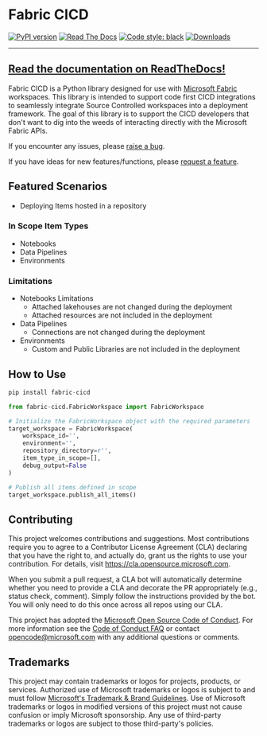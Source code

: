 # Fabric CICD
[![PyPI version](https://badge.fury.io/py/fabric-cicd.svg)](https://badge.fury.io/py/fabric-cicd)
[![Read The Docs](https://readthedocs.org/projects/fabric-cicd/badge/?version=0.1&style=flat)](https://readthedocs.org/projects/fabric-cicd/)
[![Code style: black](https://img.shields.io/badge/code%20style-black-000000.svg)](https://github.com/psf/black)
[![Downloads](https://static.pepy.tech/badge/fabric-cicd)](https://pepy.tech/project/fabric-cicd)

---
[Read the documentation on ReadTheDocs!](https://fabric-cicd.readthedocs.io/en/stable/)
---

Fabric CICD is a Python library designed for use with [Microsoft Fabric](https://learn.microsoft.com/en-us/fabric/) workspaces. This library is intended to support code first CICD integrations to seamlessly integrate Source Controlled workspaces into a deployment framework.  The goal of this library is to support the CICD developers that don't want to dig into the weeds of interacting directly with the Microsoft Fabric APIs.  

If you encounter any issues, please [raise a bug](https://github.com/microsoft/semantic-link-labs/issues/new?assignees=&labels=&projects=&template=bug_report.md&title=).

If you have ideas for new features/functions, please [request a feature](https://github.com/microsoft/semantic-link-labs/issues/new?assignees=&labels=&projects=&template=feature_request.md&title=).

## Featured Scenarios
- Deploying Items hosted in a repository

### In Scope Item Types
  - Notebooks
  - Data Pipelines
  - Environments
  
### Limitations
  - Notebooks Limitations
    - Attached lakehouses are not changed during the deployment
    - Attached resources are not included in the deployment
  - Data Pipelines
    - Connections are not changed during the deployment
  - Environments
    - Custom and Public Libraries are not included in the deployment
    
## How to Use
```python
pip install fabric-cicd

from fabric-cicd.FabricWorkspace import FabricWorkspace

# Initialize the FabricWorkspace object with the required parameters
target_workspace = FabricWorkspace(
    workspace_id='',
    environment='',
    repository_directory=r'',
    item_type_in_scope=[],
    debug_output=False
)

# Publish all items defined in scope
target_workspace.publish_all_items()
```

## Contributing

This project welcomes contributions and suggestions.  Most contributions require you to agree to a
Contributor License Agreement (CLA) declaring that you have the right to, and actually do, grant us
the rights to use your contribution. For details, visit https://cla.opensource.microsoft.com.

When you submit a pull request, a CLA bot will automatically determine whether you need to provide
a CLA and decorate the PR appropriately (e.g., status check, comment). Simply follow the instructions
provided by the bot. You will only need to do this once across all repos using our CLA.

This project has adopted the [Microsoft Open Source Code of Conduct](https://opensource.microsoft.com/codeofconduct/).
For more information see the [Code of Conduct FAQ](https://opensource.microsoft.com/codeofconduct/faq/) or
contact [opencode@microsoft.com](mailto:opencode@microsoft.com) with any additional questions or comments.

## Trademarks

This project may contain trademarks or logos for projects, products, or services. Authorized use of Microsoft 
trademarks or logos is subject to and must follow 
[Microsoft's Trademark & Brand Guidelines](https://www.microsoft.com/en-us/legal/intellectualproperty/trademarks/usage/general).
Use of Microsoft trademarks or logos in modified versions of this project must not cause confusion or imply Microsoft sponsorship.
Any use of third-party trademarks or logos are subject to those third-party's policies.

